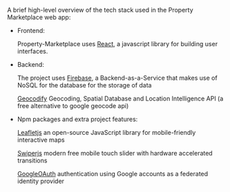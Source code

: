A brief high-level overview of the tech stack used in the Property Marketplace web app:

- Frontend:

  Property-Marketplace uses [React](https://reactjs.org), a javascript library for building user interfaces.

- Backend:

  The project uses [Firebase](https://firebase.google.com/), a Backend-as-a-Service that makes use of NoSQL for the database for the storage of data

  [Geocodify](https://geocodify.com/) Geocoding, Spatial Database and Location Intelligence API (a free alternative to google geocode api)

- Npm packages and extra project features:

  [Leafletjs](https://leafletjs.com/) an open-source JavaScript library for mobile-friendly interactive maps

  [Swiperjs](https://swiperjs.com/) modern free mobile touch slider with hardware accelerated transitions

  [GoogleOAuth](https://firebase.google.com/docs/auth/) authentication using Google accounts as a federated identity provider
